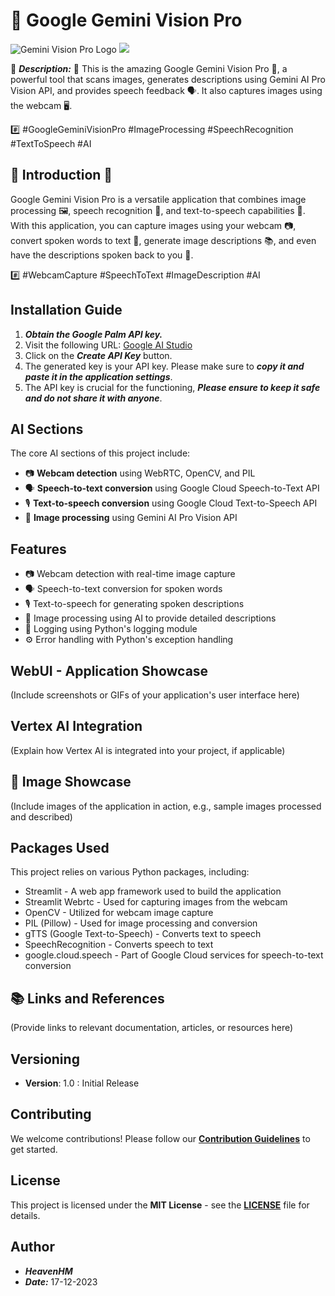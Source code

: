 # 📌 **Google Gemini Vision Pro**

![Gemini Vision Pro Logo](insert_image_url_here)
<a href="https://www.buymeacoffee.com/haseebheaven"><img src="https://img.buymeacoffee.com/button-api/?text=Buy me a coffee&emoji=&slug=haseebheaven&button_colour=40DCA5&font_colour=ffffff&font_family=Cookie&outline_colour=000000&coffee_colour=FFDD00" /></a>


🚀 **_Description:_** 🚀 This is the amazing Google Gemini Vision Pro 📸, a powerful tool that scans images, generates descriptions using Gemini AI Pro Vision API, and provides speech feedback 🗣️. It also captures images using the webcam 🖥️.

#️⃣ #GoogleGeminiVisionPro #ImageProcessing #SpeechRecognition #TextToSpeech #AI

## 🌟 **Introduction** 🌟

Google Gemini Vision Pro is a versatile application that combines image processing 🖼️, speech recognition 🎤, and text-to-speech capabilities 📢. With this application, you can capture images using your webcam 📷, convert spoken words to text 📝, generate image descriptions 📚, and even have the descriptions spoken back to you 📣.

#️⃣ #WebcamCapture #SpeechToText #ImageDescription #AI

## **Installation Guide**

1. **_Obtain the Google Palm API key._**
2. Visit the following URL: [Google AI Studio](https://makersuite.google.com/app/apikey)
3. Click on the **_Create API Key_** button.
4. The generated key is your API key. Please make sure to **_copy it and paste it in the application settings_**.
5. The API key is crucial for the functioning, **_Please ensure to keep it safe and do not share it with anyone_**.


## **AI Sections**

The core AI sections of this project include:
- 📷 **Webcam detection** using WebRTC, OpenCV, and PIL
- 🗣️ **Speech-to-text conversion** using Google Cloud Speech-to-Text API
- 🎙️ **Text-to-speech conversion** using Google Cloud Text-to-Speech API
- 📸 **Image processing** using Gemini AI Pro Vision API

## **Features**

- 📷 Webcam detection with real-time image capture
- 🗣️ Speech-to-text conversion for spoken words
- 🎙️ Text-to-speech for generating spoken descriptions
- 📸 Image processing using AI to provide detailed descriptions
- 📝 Logging using Python's logging module
- ⚙️ Error handling with Python's exception handling

## **WebUI - Application Showcase**

(Include screenshots or GIFs of your application's user interface here)

## **Vertex AI Integration**

(Explain how Vertex AI is integrated into your project, if applicable)

## 📸 **Image Showcase**

(Include images of the application in action, e.g., sample images processed and described)

## **Packages Used**

This project relies on various Python packages, including:
- Streamlit - A web app framework used to build the application
- Streamlit Webrtc - Used for capturing images from the webcam
- OpenCV - Utilized for webcam image capture
- PIL (Pillow) - Used for image processing and conversion
- gTTS (Google Text-to-Speech) - Converts text to speech
- SpeechRecognition - Converts speech to text
- google.cloud.speech - Part of Google Cloud services for speech-to-text conversion

## 📚 **Links and References**

(Provide links to relevant documentation, articles, or resources here)

## **Versioning**

- **Version**: 1.0 : Initial Release

## **Contributing**

We welcome contributions! Please follow our [**Contribution Guidelines**](CONTRIBUTING.md) to get started.

## **License**

This project is licensed under the **MIT License** - see the [**LICENSE**](LICENSE) file for details.

## **Author**

- **_HeavenHM_**
- **_Date:_** 17-12-2023
